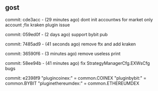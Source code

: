 ## gost ##
commit: cde3acc - (29 minutes ago) dont init accountws for market only account ;fix kraken plugin issue

commit: 059ed0f - (2 days ago) support bybit pub

commit: 7485ad9 - (41 seconds ago) remove ftx and add kraken

commit: 36590f6 - (3 minutes ago) remove useless print

commit: 58ee94b - (41 minutes ago) fix StrategyManagerCfg.EXWsCfg bugs

commit: e2398f9
"plugincoinex:" = common.COINEX
"pluginbybit:" = common.BYBIT
"pluginethereumdex:" = common.ETHEREUMDEX
